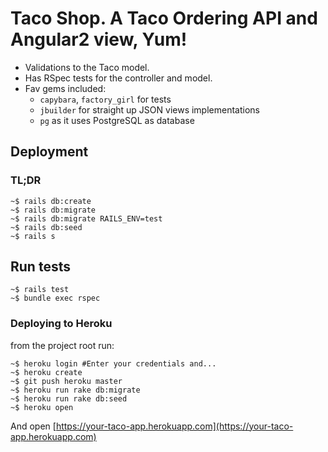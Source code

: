 # Taco Shop. A Taco Ordering API and Angular2 view, Yum!

  * Validations to the Taco model.
  * Has RSpec tests for the controller and model.
  * Fav gems included: 
    * `capybara`, `factory_girl` for tests
    * `jbuilder` for straight up JSON views implementations
    * `pg` as it uses PostgreSQL as database
 
 ## Deployment
 
 ### TL;DR
 ```
 ~$ rails db:create
 ~$ rails db:migrate
 ~$ rails db:migrate RAILS_ENV=test
 ~$ rails db:seed
 ~$ rails s
 ```
 
 ## Run tests
 
 ```
 ~$ rails test
 ~$ bundle exec rspec
 ```
 
 ### Deploying to Heroku
 
 from the project root run:
 
 ```
 ~$ heroku login #Enter your credentials and...
 ~$ heroku create
 ~$ git push heroku master
 ~$ heroku run rake db:migrate
 ~$ heroku run rake db:seed
 ~$ heroku open
 ```
 
 And open [https://your-taco-app.herokuapp.com](https://your-taco-app.herokuapp.com)
 